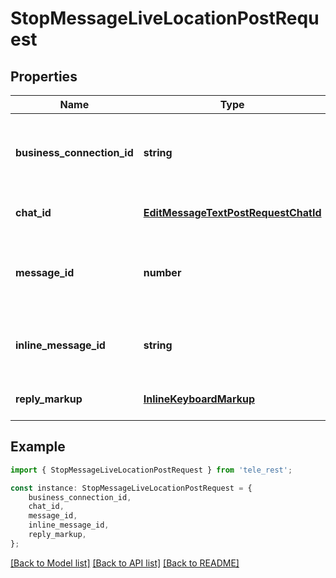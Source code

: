# StopMessageLiveLocationPostRequest


## Properties

Name | Type | Description | Notes
------------ | ------------- | ------------- | -------------
**business_connection_id** | **string** | Unique identifier of the business connection on behalf of which the message to be edited was sent | [optional] [default to undefined]
**chat_id** | [**EditMessageTextPostRequestChatId**](EditMessageTextPostRequestChatId.md) |  | [optional] [default to undefined]
**message_id** | **number** | Required if *inline\\_message\\_id* is not specified. Identifier of the message with live location to stop | [optional] [default to undefined]
**inline_message_id** | **string** | Required if *chat\\_id* and *message\\_id* are not specified. Identifier of the inline message | [optional] [default to undefined]
**reply_markup** | [**InlineKeyboardMarkup**](InlineKeyboardMarkup.md) |  | [optional] [default to undefined]

## Example

```typescript
import { StopMessageLiveLocationPostRequest } from 'tele_rest';

const instance: StopMessageLiveLocationPostRequest = {
    business_connection_id,
    chat_id,
    message_id,
    inline_message_id,
    reply_markup,
};
```

[[Back to Model list]](../README.md#documentation-for-models) [[Back to API list]](../README.md#documentation-for-api-endpoints) [[Back to README]](../README.md)
